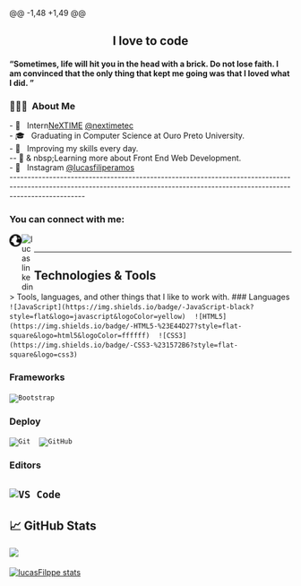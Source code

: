 @@ -1,48 +1,49 @@
<h2 align="center"> I love to code </h2>
<h4 align="left"> “Sometimes, life will hit you in the head with a brick. Do not lose faith. I am convinced that the only thing that kept me going was that I loved what I did. ” </h4>
<h3> 👨🏻‍💻 &nbsp;About Me </h3>
- 🦅 &nbsp; Intern<a href="https://www.nextime.com.br/">NeXTIME</a> <a href="https://www.instagram.com/nextimetec/">@nextimetec</a><br>
- 🎓 &nbsp; Graduating in Computer Science at Ouro Preto University.<br>
- 💼 &nbsp; Improving my skills every day.<br>
-- 🌱 & nbsp;Learning more about Front End Web Development.<br>
- 📸 &nbsp; Instagram <a href="https://www.instagram.com/lucasfiliperamos/">@lucasfiliperamos</a><br>
---------------------------------------------------------------------------------------------------------------------------------------------------------------------------------

### You can connect with me:

<p>
  <a href="https://github.com/lucasFilppe">
    <img align = "left" alt = "lucasfilppe" width = "22px" src = "https://raw.githubusercontent.com/iconic/open-iconic/master/svg/globe.svg" style = "max-width : 100%; ">
  </a>
  <a href="https://www.linkedin.com/in/lucas-ramos-1b61b81bb/">
    <Img align = "left" alt = "lucas linkedin" width = "22px" src = "https://camo.githubusercontent.com/d659d2bac00c01b42bffbae84bdc121e828b8fecd5b4949ffa2575f5d9e4a371/68747470733a2f2f63646e2e6a7364656c6976722e6e65742f6e706d2f73696d706c652d69636f6e734076332f69636f6e732f6c696e6b6564696e2e737667" style = "max-width: 100%;">
  </a>
</p>
<br>

---------------------------------------------------------------------------------------------------------------------------------------------------------------------------------

<h2 align="left">Technologies & Tools</h2>
> Tools, languages, and other things that I like to work with.
### Languages
<code>![JavaScript](https://img.shields.io/badge/-JavaScript-black?style=flat&logo=javascript&logoColor=yellow)</code> &nbsp;&nbsp;
<code>![HTML5](https://img.shields.io/badge/-HTML5-%23E44D27?style=flat-square&logo=html5&logoColor=ffffff)</code> &nbsp;&nbsp;
<code>![CSS3](https://img.shields.io/badge/-CSS3-%231572B6?style=flat-square&logo=css3)</code> &nbsp;&nbsp;

### Frameworks
<code>![Bootstrap](https://img.shields.io/badge/-Bootstrap-563D7C?style=flat-square&logo=bootstrap)</code> &nbsp;&nbsp;


### Deploy
<code>![Git](https://img.shields.io/badge/-Git-black?style=flat-square&logo=git)</code> &nbsp;&nbsp;
<code>![GitHub](https://img.shields.io/badge/-GitHub-181717?style=flat-square&logo=github)</code> &nbsp;&nbsp;


### Editors
<code>![VS Code](http://img.shields.io/badge/-VS%20Code-007ACC?style=flat-square&logo=visual-studio-code)</code> &nbsp;&nbsp;
---------------------------------------------------------------------------------------------------------------------------------------------------------------------------------

## &#x1f4c8; GitHub Stats
<p>
  <a href="https://github.com/lucasFilppe">
    <img align="center" src="https://github-readme-stats.vercel.app/api/top-langs/?username=lucasFilppe&hide=html&layout=compact&langs_count=10" /> 
  </a>
  <br> <br>
  <a href="https://github.com/lucasFilppe">
    <img align="center" src="https://github-readme-stats.vercel.app/api?username=lucasFilppe&show_icons=true&line_height=27&count_private=true&&theme=vision-friendly-dark" alt="lucasFilppe stats" />
  </a>
</p>
